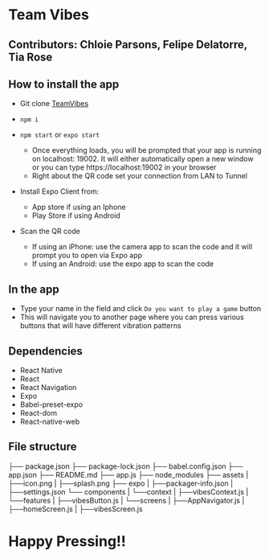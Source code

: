 # Team Vibes
## Contributors: Chloie Parsons, Felipe Delatorre, Tia Rose

## How to install the app

* Git clone [TeamVibes](https://github.com/401-advanced-javascript-felipe/context-react-native-app)
* `npm i`
* `npm start` or `expo start`
    * Once everything loads, you will be prompted that your app is running on localhost: 19002. It will either automatically open a new window or you can type https://localhost:19002 in your browser
    * Right about the QR code set your connection from LAN to Tunnel

* Install Expo Client from:
    * App store if using an Iphone
    * Play Store if using Android


* Scan the QR code
    * If using an iPhone: use the camera app to scan the code and it will prompt you to open via Expo app
    * If using an Android: use the expo app to scan the code


## In the app

* Type your name in the field and click `Do you want to play a game` button
* This will navigate you to another page where you can press various buttons that will have different vibration patterns

## Dependencies
* React Native
* React 
* React Navigation
* Expo
* Babel-preset-expo
* React-dom
* React-native-web


## File structure

├── package.json
├── package-lock.json
├── babel.config.json
├── app.json
├── README.md
├── app.js
├── node_modules
├── assets
|   ├──icon.png
|   ├──splash.png
├── expo
|   ├──packager-info.json
|   ├──settings.json
└── components
|   └──context
|       ├──vibesContext.js
|   └──features
|       ├──vibesButton.js
|   └──screens
|       ├──AppNavigator.js
|       ├──homeScreen.js
|       ├──vibesScreen.js


# Happy Pressing!!
